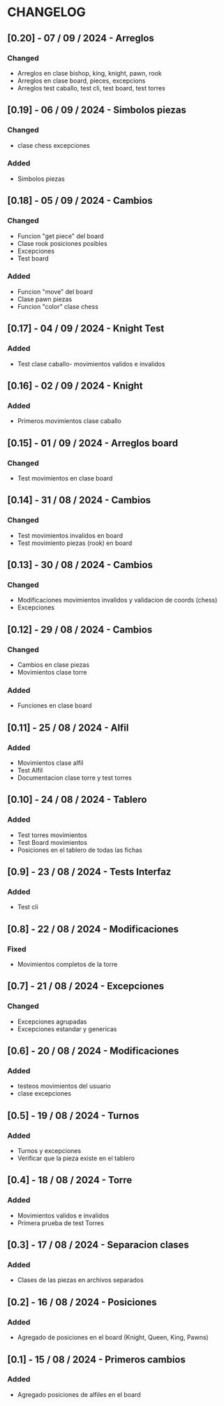 # CHANGELOG

## [0.20] - 07 / 09 / 2024 - Arreglos

### Changed

- Arreglos en clase bishop, king, knight, pawn, rook
- Arreglos en clase board, pieces, excepcions
- Arreglos test caballo, test cli, test board, test torres

## [0.19] - 06 / 09 / 2024 - Simbolos piezas

### Changed

- clase chess excepciones

### Added

- Simbolos piezas

## [0.18] - 05 / 09 / 2024 - Cambios

### Changed

- Funcion "get piece" del board
- Clase rook posiciones posibles
- Excepciones 
- Test board

### Added

- Funcion "move" del board
- Clase pawn piezas
- Funcion "color" clase chess

## [0.17] - 04 / 09 / 2024 - Knight Test

### Added

- Test clase caballo- movimientos validos e invalidos

## [0.16] - 02 / 09 / 2024 - Knight 

### Added

- Primeros movimientos clase caballo

## [0.15] - 01 / 09 / 2024 - Arreglos board 

### Changed

- Test movimientos en clase board

## [0.14] - 31 / 08 / 2024 - Cambios 

### Changed

- Test movimientos invalidos en board
- Test movimiento piezas (rook) en board

## [0.13] - 30 / 08 / 2024 - Cambios 

### Changed

- Modificaciones movimientos invalidos y validacion de coords (chess)
- Excepciones

## [0.12] - 29 / 08 / 2024 - Cambios 

### Changed

- Cambios en clase piezas
- Movimientos clase torre

### Added

- Funciones en clase board

## [0.11] - 25 / 08 / 2024 - Alfil

### Added

- Movimientos clase alfil
- Test Alfil
- Documentacion clase torre y test torres

## [0.10] - 24 / 08 / 2024 - Tablero

### Added

- Test torres movimientos
- Test Board movimientos
- Posiciones en el tablero de todas las fichas

## [0.9] - 23 / 08 / 2024 - Tests Interfaz

### Added

- Test cli

## [0.8] - 22 / 08 / 2024 - Modificaciones

### Fixed

- Movimientos completos de la torre

## [0.7] - 21 / 08 / 2024 - Excepciones

### Changed

- Excepciones agrupadas
- Excepciones estandar y genericas 

## [0.6] - 20 / 08 / 2024 - Modificaciones

### Added

- testeos movimientos del usuario
- clase excepciones

## [0.5] - 19 / 08 / 2024 - Turnos

### Added

- Turnos y excepciones
- Verificar que la pieza existe en el tablero

## [0.4] - 18 / 08 / 2024 - Torre

### Added

- Movimientos validos e invalidos
- Primera prueba de test Torres

## [0.3] - 17 / 08 / 2024 - Separacion clases

### Added

- Clases de las piezas en archivos separados

## [0.2] - 16 / 08 / 2024 - Posiciones

### Added

- Agregado de posiciones en el board (Knight, Queen, King, Pawns)


## [0.1] - 15 / 08 / 2024 - Primeros cambios

### Added

- Agregado posiciones de alfiles en el board